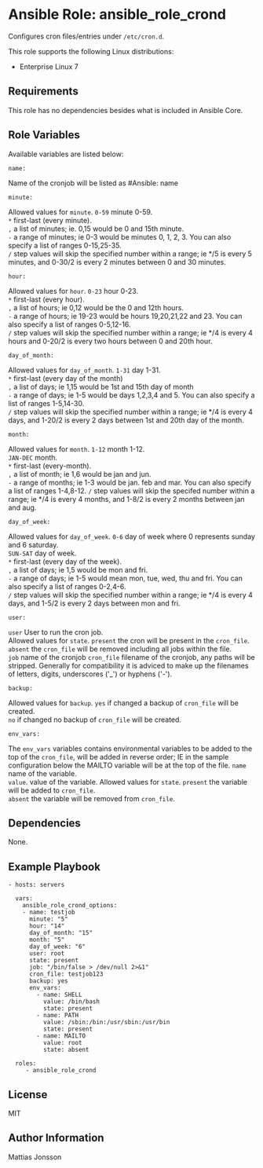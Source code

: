 Ansible Role: ansible_role_crond
=========

Configures cron files/entries under `/etc/cron.d`.

This role supports the following Linux distributions:

<ul>
<li>Enterprise Linux 7
</ul>

Requirements
------------

This role has no dependencies besides what is included in Ansible Core.

Role Variables
--------------

Available variables are listed below:


    name:

Name of the cronjob will be listed as #Ansible: name

    minute:

Allowed values for `minute`.
`0-59` minute 0-59.  
`*` first-last (every minute).  
`,` a list of minutes; ie. 0,15 would be 0 and 15th minute.  
`-` a range of minutes; ie 0-3 would be minutes 0, 1, 2, 3. You can also specify a list of ranges 0-15,25-35.  
`/` step values will skip the specified number within a range; ie */5 is every 5 minutes, and 0-30/2 is every 2 minutes between 0 and 30 minutes.

    hour:

Allowed values for `hour`.
`0-23` hour 0-23.  
`*` first-last (every hour).  
`,` a list of hours; ie 0,12 would be the 0 and 12th hours.  
`-` a range of hours; ie 19-23 would be hours 19,20,21,22 and 23. You can also specify a list of ranges 0-5,12-16.  
`/` step values will skip the specified number within a range; ie */4 is every 4 hours and 0-20/2 is every two hours between 0 and 20th hour.

    day_of_month:

Allowed values for `day_of_month`.
`1-31` day 1-31.  
`*` first-last (every day of the month)  
`,` a list of days; ie 1,15 would be 1st and 15th day of month  
`-` a range of days; ie 1-5 would be days 1,2,3,4 and 5. You can also specify a list of ranges 1-5,14-30.  
`/` step values will skip the specified number within a range; ie */4 is every 4 days, and 1-20/2 is every 2 days between 1st and 20th day of the month.

    month:

Allowed values for `month`.
`1-12` month 1-12.  
`JAN-DEC` month.  
`*` first-last (every-month).  
`,` a list of month; ie 1,6 would be jan and jun.  
`-` a range of months; ie 1-3 would be jan. feb and mar. You can also specify a list of ranges 1-4,8-12.
`/` step values will skip the specifed number within a range; ie */4 is every 4 months, and 1-8/2 is every 2 months between jan and aug.

    day_of_week:

Allowed values for `day_of_week`.
`0-6` day of week where 0 represents sunday and 6 saturday.  
`SUN-SAT` day of week.  
`*` first-last (every day of the week).  
`,` a list of days; ie 1,5 would be mon and fri.  
`-` a range of days; ie 1-5 would mean mon, tue, wed, thu and fri. You can also specify a list of ranges 0-2,4-6.  
`/` step values will skip the specified number within a range; ie */4 is every 4 days, and 1-5/2 is every 2 days between mon and fri.

    user:

`user` User to run the cron job.  
Allowed values for `state`.
`present` the cron will be present in the `cron_file`.  
`absent` the `cron_file` will be removed including all jobs within the file.  
`job` name of the cronjob
`cron_file` filename of the cronjob, any paths will be stripped. Generally for compatibility it is adviced to make up the filenames of letters, digits, underscores ('_') or hyphens  ('-').

    backup:

Allowed values for `backup`.
`yes` if changed a backup of `cron_file` will be created.    
`no` if changed no backup of `cron_file` will be created.  

    env_vars:

The `env_vars` variables contains environmental variables to be added to the top of the `cron_file`, will be added in reverse order; IE in the sample configuration below the MAILTO variable will be at the top of the file.
`name` name of the variable.  
`value`.  value of the variable. 
Allowed values for `state`.
`present` the variable will be added to `cron_file`.  
`absent` the variable will be removed from `cron_file`.  

Dependencies
------------

None.

Example Playbook
----------------


    - hosts: servers

      vars:
        ansible_role_crond_options:
        - name: testjob
          minute: "5"
          hour: "14"
          day_of_month: "15"
          month: "5"
          day_of_week: "6"
          user: root
          state: present
          job: "/bin/false > /dev/null 2>&1"
          cron_file: testjob123
          backup: yes
          env_vars:
            - name: SHELL
              value: /bin/bash
              state: present
            - name: PATH
              value: /sbin:/bin:/usr/sbin:/usr/bin
              state: present
            - name: MAILTO
              value: root
              state: absent

      roles:
         - ansible_role_crond

License
-------

MIT

Author Information
------------------

Mattias Jonsson